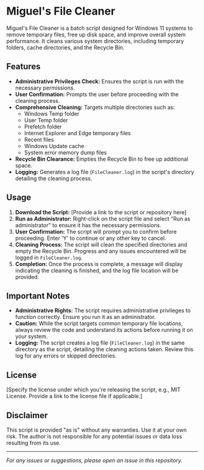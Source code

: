 # Miguel's File Cleaner

Miguel's File Cleaner is a batch script designed for Windows 11 systems to remove temporary files, free up disk space, and improve overall system performance. It cleans various system directories, including temporary folders, cache directories, and the Recycle Bin.

## Features

- **Administrative Privileges Check:** Ensures the script is run with the necessary permissions.
- **User Confirmation:** Prompts the user before proceeding with the cleaning process.
- **Comprehensive Cleaning:** Targets multiple directories such as:
  - Windows Temp folder
  - User Temp folder
  - Prefetch folder
  - Internet Explorer and Edge temporary files
  - Recent files
  - Windows Update cache
  - System error memory dump files
- **Recycle Bin Clearance:** Empties the Recycle Bin to free up additional space.
- **Logging:** Generates a log file (`FileCleaner.log`) in the script's directory detailing the cleaning process.

## Usage

1. **Download the Script:** [Provide a link to the script or repository here]
2. **Run as Administrator:** Right-click on the script file and select "Run as administrator" to ensure it has the necessary permissions.
3. **User Confirmation:** The script will prompt you to confirm before proceeding. Enter 'Y' to continue or any other key to cancel.
4. **Cleaning Process:** The script will clean the specified directories and empty the Recycle Bin. Progress and any issues encountered will be logged in `FileCleaner.log`.
5. **Completion:** Once the process is complete, a message will display indicating the cleaning is finished, and the log file location will be provided.

## Important Notes

- **Administrative Rights:** The script requires administrative privileges to function correctly. Ensure you run it as an administrator.
- **Caution:** While the script targets common temporary file locations, always review the code and understand its actions before running it on your system.
- **Logging:** The script creates a log file (`FileCleaner.log`) in the same directory as the script, detailing the cleaning actions taken. Review this log for any errors or skipped directories.

## License

[Specify the license under which you're releasing the script, e.g., MIT License. Provide a link to the license file if applicable.]

## Disclaimer

This script is provided "as is" without any warranties. Use it at your own risk. The author is not responsible for any potential issues or data loss resulting from its use.

---

*For any issues or suggestions, please open an issue in this repository.*
